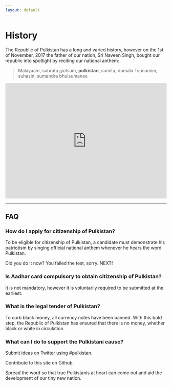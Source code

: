 ```yaml
---
layout: default
---
```


# [](#history)History

The Republic of Pulkistan has a long and varied history, however on the 1st of November, 2017
the father of our nation, Sri Naveen Singh, bought our republic into spotlight by reciting
our national anthem:

> Malayaam, subrata jyotsam, **pulkistan**, sumita, dumala Tsunamim, suhasin, sumandra bhulsumanee

<iframe width="504" height="360" src="https://www.youtube.com/embed/iQq_XmetUPg" frameborder="0" gesture="media" allowfullscreen></iframe>

* * *

## [](#faq)FAQ

### How do I apply for citizenship of Pulkistan?

To be eligible for citizenship of Pulkistan, a candidate must demonstrate his patriotism
by singing official national anthem whenever he hears the word Pulkistan.

Did you do it now? You failed the test, sorry. NEXT!

### Is Aadhar card compulsory to obtain citizenship of Pulkistan?

It is not mandatory, however it is voluntarily required to be submitted at the earliest.

### What is the legal tender of Pulkistan?

To curb black money, all currency notes have been banned. With this bold step, the Republic
of Pulkistan has ensured that there is no money, whether black or white in circulation.

### What can I do to support the Pulkistani cause?

Submit ideas on Twitter using #pulkistan.

Contribute to this site on Github.

Spread the word so that true Pulkistanis at heart can come out and aid the development of
our tiny new nation.
